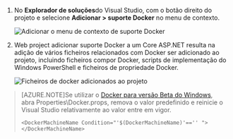 1. No **Explorador de soluções**do Visual Studio, com o botão direito do projeto e selecione **Adicionar > suporte Docker** no menu de contexto.

    ![Adicionar o menu de contexto de suporte Docker](media/vs-azure-tools-docker-add-docker-support/docker-support-context-menu.png)

1. Web project adicionar suporte Docker a um Core ASP.NET resulta na adição de vários ficheiros relacionados com Docker ser adicionado ao projeto, incluindo ficheiros compor Docker, scripts de implementação do Windows PowerShell e ficheiros de propriedade Docker. 

    ![Ficheiros de docker adicionados ao projeto](media/vs-azure-tools-docker-add-docker-support/docker-files-added.png)
    
> [AZURE.NOTE]Se utilizar o [Docker para versão Beta do Windows](https://beta.docker.com), abra Properties\Docker.props, remova o valor predefinido e reinicie o Visual Studio relativamente ao valor entre em vigor.
> 
> ```
> <DockerMachineName Condition="'$(DockerMachineName)'=='' "></DockerMachineName>
> ```
